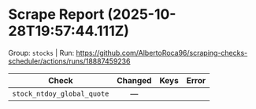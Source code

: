 # Scrape Report (2025-10-28T19:57:44.111Z)

Group: `stocks`  |  Run: https://github.com/AlbertoRoca96/scraping-checks-scheduler/actions/runs/18887459236

| Check | Changed | Keys | Error |
|---|:---:|:--|:--|
| `stock_ntdoy_global_quote` | — |  |  |
